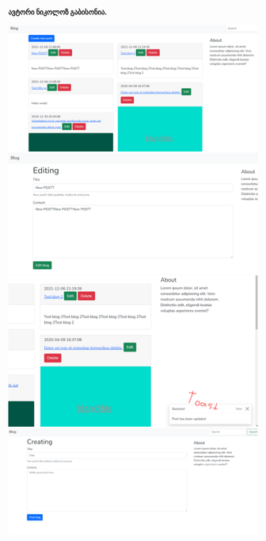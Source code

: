 #### ავტორი ნიკოლოზ გაბისონია.

![alt text](https://raw.githubusercontent.com/neeeeecka/php-laravel-uni/master/testing/blog/pic1.PNG)
![alt text](https://raw.githubusercontent.com/neeeeecka/php-laravel-uni/master/testing/blog/pic2.PNG)
![alt text](https://raw.githubusercontent.com/neeeeecka/php-laravel-uni/master/testing/blog/pic3.PNG)
![alt text](https://raw.githubusercontent.com/neeeeecka/php-laravel-uni/master/testing/blog/pic4.PNG)
